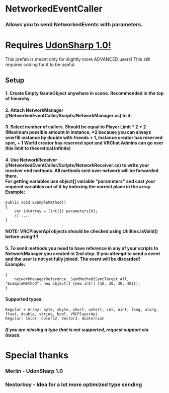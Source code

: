 # NetworkedEventCaller
### Allows you to send NetworkedEvents with parameters. 

# Requires [UdonSharp 1.0!](https://discord.gg/bNNTbrDvUN)
This prefab is meant only for slightly more ADVANCED users! This still requires coding for it to be useful.



## Setup
#### 1. Create Empty GameObject anywhere in scene. Recommended in the top of hiearchy.
#### 2. Attach NetworkManager (/NetworkedEventCaller/Scripts/NetworkManager.cs) to it.
#### 3. Select number of callers. Should be equal to Player Limit * 2 + 2 (Maximum possible amount in instance, *2 because you can always overfill instance by double with friends + 1, Instance creator has reserved spot, + 1 World creator has reserved spot and VRChat Admins can go over this limit to theoretical infinite)
#### 4. Use NetworkReceiver (/NetworkedEventCaller/Scripts/NetworkReceiver.cs) to write your receiver end methods. All methods sent over network will be forwarded there. <br>  For getting variables use object[] variable "parameters" and cast your required variables out of it by indexing the correct place in the array.<br>Example:
    public void ExampleMethod()
    {
        var intArray = (int[]) parameters[0];
        // .... 
    }
#### NOTE: VRCPlayerApi objects should be checked using Utilities.IsValid() before using!!!!
#### 5. To send methods you need to have reference in any of your scripts to NetworkManager you created in 2nd step. If you attempt to send a event and the user is not yet fully joined. The event will be discarded!<br>Example:
    {
        networkManagerReference._SendMethod(SyncTarget.All, "ExampleMethod", new object[] {new int[] {10, 20, 30, 40}});
    }
#### Supported types:
    Regular + Array: byte, sbyte, short, ushort, int, uint, long, ulong, float, double, string, bool, VRCPlayerApi
    Regular: Color, Color32, Vector3, Quaternion
##### If you are missing a type that is not supported, request support via Issues.

# Special thanks
### Merlin - UdonSharp 1.0
### Nestorboy - Idea for a lot more optimized type sending
